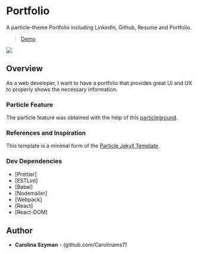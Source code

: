 # Portfolio

A particle-theme Portfolio including LinkedIn, Github, Resume and Portfolio.

> [Demo](https://carolinams7.github.io/Portfolio/)

<img src="https://github.com/Carolinams7/Portfolio/raw/master/particle_demo/portfoliopic.png"/>

## Overview

As a web developer, I want to have a portfolio that provides great UI and UX to properly shows the necessary information.

### Particle Feature

The particle feature was obtained with the help of this [particleground](https://github.com/jnicol/particleground).

### References and Inspiration

This template is a minimal form of the [Particle Jekyll Template](https://github.com/nrandecker/particle).

### Dev Dependencies

- [Prettier]
- [ESTLint]
- [Babel]
- [Nodemailer]
- [Webpack]
- [React]
- [React-DOM]

## Author

- **Carolina Szyman** - (github.com/Carolinams7)




